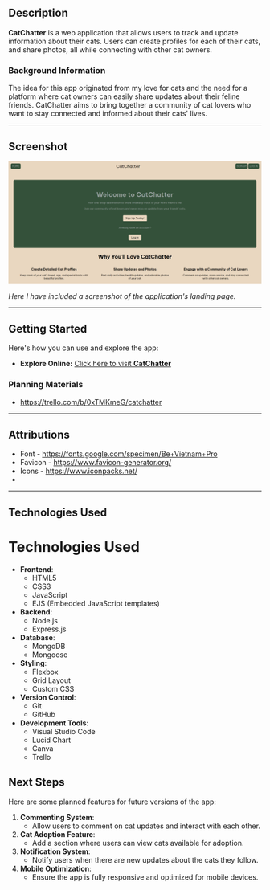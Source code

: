 ## Description

**CatChatter** is a web application that allows users to track and update information about their cats. Users can create profiles for each of their cats, and share photos, all while connecting with other cat owners.

### Background Information

The idea for this app originated from my love for cats and the need for a platform where cat owners can easily share updates about their feline friends. CatChatter aims to bring together a community of cat lovers who want to stay connected and informed about their cats' lives.

---

## Screenshot

![All Cats Page](/public/assets/CatChatterLandingPage.png)

*Here I have included a screenshot of the application's landing page.*

---

## Getting Started

Here's how you can use and explore the app:

- **Explore Online:** [Click here to visit **CatChatter**](https://catchatter-1c7ed3fc854b.herokuapp.com/)

### Planning Materials

- https://trello.com/b/0xTMKmeG/catchatter

---

## Attributions

- Font - https://fonts.google.com/specimen/Be+Vietnam+Pro
- Favicon - https://www.favicon-generator.org/
- Icons - https://www.iconpacks.net/
- 

---

## Technologies Used
# Technologies Used
- **Frontend**: 
  - HTML5 
  - CSS3
  - JavaScript 
  - EJS (Embedded JavaScript templates)
- **Backend**: 
  - Node.js 
  - Express.js
- **Database**: 
  - MongoDB 
  - Mongoose
- **Styling**: 
  - Flexbox 
  - Grid Layout 
  - Custom CSS
- **Version Control**: 
  - Git 
  - GitHub
- **Development Tools**: 
  - Visual Studio Code
  - Lucid Chart
  - Canva
  - Trello

## Next Steps
Here are some planned features for future versions of the app:
1. **Commenting System**:
    - Allow users to comment on cat updates and interact with each other.
2. **Cat Adoption Feature**:
    - Add a section where users can view cats available for adoption.
3. **Notification System**:
    - Notify users when there are new updates about the cats they follow.
4. **Mobile Optimization**:
    - Ensure the app is fully responsive and optimized for mobile devices.
